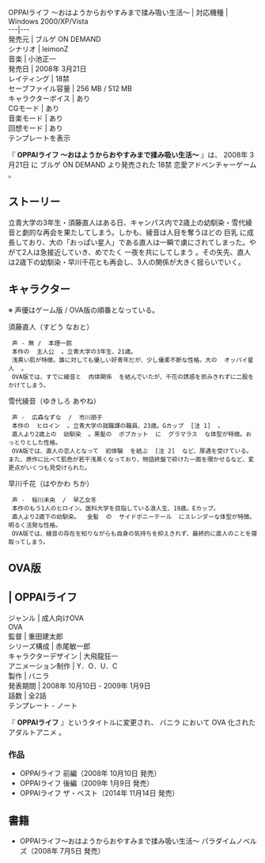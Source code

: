 OPPAIライフ 〜おはようからおやすみまで揉み吸い生活〜  |  対応機種  |  Windows 2000/XP/Vista   
---|---  
発売元  |  ブルゲ ON DEMAND   
シナリオ  |  leimonZ   
音楽  |  小池正一   
発売日  |  2008年  3月21日   
レイティング  |  18禁   
セーブファイル容量  |  256 MB / 512 MB   
キャラクターボイス  |  あり   
CGモード  |  あり   
音楽モード  |  あり   
回想モード  |  あり   
テンプレートを表示  
  
『 **OPPAIライフ ～おはようからおやすみまで揉み吸い生活～** 』は、  2008年  3月21日  に  ブルゲ ON DEMAND
より発売された  18禁  恋愛アドベンチャーゲーム    。

##  ストーリー  

立青大学の3年生・須藤直人はある日、キャンパス内で2歳上の幼馴染・雪代綾音と劇的な再会を果たしてしまう。しかも、綾音は人目を奪うほどの  巨乳
に成長しており、大の「おっぱい星人」である直人は一瞬で虜にされてしまった。やがて2人は急接近していき、めでたく  一夜を共にしてしまう
。その矢先、直人は2歳下の幼馴染・早川千花とも再会し、3人の関係が大きく揺らいでいく。

##  キャラクター  

※ 声優はゲーム版 / OVA版の順番となっている。

須藤直人（すどう なおと）

     声 - 無 /  本理一郎 
     本作の  主人公  。立青大学の3年生、21歳。 
     浅黒い肌が特徴。誰に対しても優しい好青年だが、少し優柔不断な性格。大の  オッパイ星人  。 
     OVA版では、すでに綾音と  肉体関係  を結んでいたが、千花の誘惑を拒みきれずに二股をかけてしまう。 
雪代綾音（ゆきしろ あやね）

     声 -  広森なずな  /  市川朋子 
     本作の  ヒロイン  。立青大学の就職課の職員、23歳。Gカップ  [注 1]  。 
     直人より2歳上の  幼馴染  。黒髪の  ボブカット  に  グラマラス  な体型が特徴。おっとりとした性格。 
     OVA版では、直人の恋人となって  初体験  を結ぶ  [注 2]  など、厚遇を受けている。また、原作に比べて肌色が若干浅黒くなっており、物語終盤で砕けた一面を覗かせるなど、変更点がいくつも見受けられた。 
早川千花（はやかわ ちか）

     声 -  桜川未央  /  早乙女冬 
     本作のもう1人のヒロイン。医科大学を目指している浪人生、19歳。Eカップ。 
     直人より2歳下の幼馴染。  金髪  の  サイドポニーテール  にスレンダーな体型が特徴。明るく活発な性格。 
     OVA版では、綾音の存在を知りながらも自身の気持ちを抑えきれず、最終的に直人のことを寝取ってしまう。 

##  OVA版  

|  OPPAIライフ  
---  
ジャンル  |  成人向けOVA   
OVA  
監督  |  重田建太郎   
シリーズ構成  |  赤尾敏一郎   
キャラクターデザイン  |  大飛龍狂一   
アニメーション制作  |  Y．O．U．C   
製作  |  バニラ   
発表期間  |  2008年  10月10日  \- 2009年  1月9日   
話数  |  全2話   
テンプレート  \-  ノート  
  
『 **OPPAIライフ** 』というタイトルに変更され、  バニラ  において  OVA  化された  アダルトアニメ  。

###  作品  

  * OPPAIライフ 前編（2008年  10月10日  発売） 
  * OPPAIライフ 後編（2009年  1月9日  発売） 
  * OPPAIライフ ザ・ベスト（2014年  11月14日  発売） 

##  書籍  

  * OPPAIライフ～おはようからおやすみまで揉み吸い生活～ パラダイムノベルズ（2008年  7月5日  発売） 


